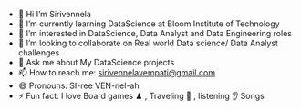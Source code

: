 
- 👋 Hi I’m Sirivennela
- 🌱 I’m currently learning DataScience at Bloom Institute of Technology 
- 👀 I’m interested in DataScience, Data Analyst and Data Engineering roles
- 👯 I’m looking to collaborate on Real world Data science/ Data Analyst challenges
- 💬 Ask me about My DataScience projects
- 📫 How to reach me: sirivennelavempati@gmail.com
- 😄 Pronouns: SI-ree VEN-nel-ah
- ⚡ Fun fact: I love Board games ♟ , Traveling 🧳 , listening 👂 Songs
<!--
**sirivennelavempati/sirivennelavempati** is a ✨ _special_ ✨ repository because its `README.md` (this file) appears on your GitHub profile.
-->
